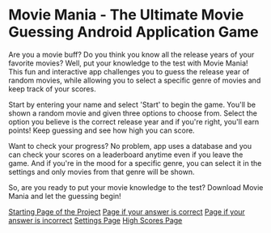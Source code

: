 # Movie Mania - The Ultimate Movie Guessing Android Application Game

Are you a movie buff? Do you think you know all the release years of your favorite movies? Well, put your knowledge to the test with Movie Mania! This fun and interactive app challenges you to guess the release year of random movies, while allowing you to select a specific genre of movies and keep track of your scores.

Start by entering your name and select 'Start' to begin the game. You'll be shown a random movie and given three options to choose from. Select the option you believe is the correct release year and if you're right, you'll earn points! Keep guessing and see how high you can score.

Want to check your progress? No problem, app uses a database and you can check your scores on a leaderboard anytime even if you leave the game. And if you're in the mood for a specific genre, you can select it in the settings and only movies from that genre will be shown.

So, are you ready to put your movie knowledge to the test? Download Movie Mania and let the guessing begin!


[Starting Page of the Project](https://github.com/D-Kumar19/Movie-Mania/blob/master/Pictures/Starting%20Page.PNG)
[Page if your answer is correct](https://github.com/D-Kumar19/Movie-Mania/blob/master/Pictures/Game%20Page%201.png)
[Page if your answer is incorrect](https://github.com/D-Kumar19/Movie-Mania/blob/master/Pictures/Game%20Page%202.png)
[Settings Page](https://github.com/D-Kumar19/Movie-Mania/blob/master/Pictures/Settings%20Page.png)
[High Scores Page](https://github.com/D-Kumar19/Movie-Mania/blob/master/Pictures/High%20Scores%20Page.png)
